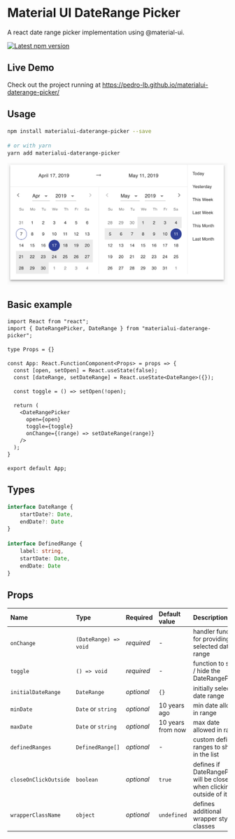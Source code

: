 # Material UI DateRange Picker

A react date range picker implementation using @material-ui.

<a href='https://www.npmjs.com/package/materialui-daterange-picker'>
    <img src='https://img.shields.io/npm/v/materialui-daterange-picker.svg' alt='Latest npm version'>
</a>

## Live Demo

Check out the project running at https://pedro-lb.github.io/materialui-daterange-picker/

## Usage

```bash
npm install materialui-daterange-picker --save

# or with yarn
yarn add materialui-daterange-picker
```

![Screenshot](/screenshot.png?raw=true "Screenshot")

## Basic example
```tsx
import React from "react";
import { DateRangePicker, DateRange } from "materialui-daterange-picker";

type Props = {}

const App: React.FunctionComponent<Props> = props => {
  const [open, setOpen] = React.useState(false);
  const [dateRange, setDateRange] = React.useState<DateRange>({});

  const toggle = () => setOpen(!open);

  return (
    <DateRangePicker
      open={open}
      toggle={toggle}
      onChange={(range) => setDateRange(range)}
    />
  );
}

export default App;
```

## Types
```ts
interface DateRange {
    startDate?: Date,
    endDate?: Date
}

interface DefinedRange {
    label: string,
    startDate: Date,
    endDate: Date
}
```

## Props

Name | Type | Required | Default value | Description
:--- | :--- | :--- | :--- | :---
`onChange` | `(DateRange) => void` | _required_ | - | handler function for providing selected date range
`toggle` | `() => void` | _required_ | - | function to show / hide the DateRangePicker
`initialDateRange` | `DateRange` | _optional_ | `{}` | initially selected date range
`minDate` | `Date` or `string` | _optional_ | 10 years ago | min date allowed in range
`maxDate` | `Date` or `string` | _optional_ | 10 years from now | max date allowed in range
`definedRanges` | `DefinedRange[]` | _optional_ | - | custom defined ranges to show in the list
`closeOnClickOutside` | `boolean` | _optional_ | `true` | defines if DateRangePicker will be closed when clicking outside of it
`wrapperClassName` | `object` | _optional_ | `undefined` | defines additional wrapper style classes
